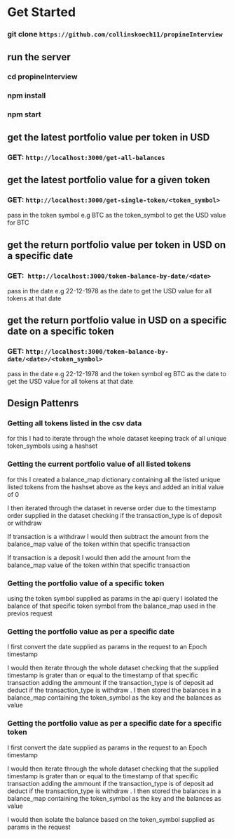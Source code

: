# Get Started 

### git clone `https://github.com/collinskoech11/propineInterview`

## run the server

### cd propineInterview

### npm install 

### npm start 

## get the latest portfolio value per token in USD 

### GET: `http://localhost:3000/get-all-balances`

## get the latest portfolio value for a given token 

### GET: `http://localhost:3000/get-single-token/<token_symbol>`

pass in the token symbol e.g BTC as the token_symbol to get the USD value for BTC

## get the return portfolio value per token in USD on a specific date 

### GET:` http://localhost:3000/token-balance-by-date/<date>`

pass in the date e.g 22-12-1978 as the date to get the USD value for all tokens at that date 

## get the return portfolio value in USD on a specific date  on a specific token 

### GET: `http://localhost:3000/token-balance-by-date/<date>/<token_symbol>`

pass in the date e.g 22-12-1978 and the token symbol eg BTC as the date to get the USD value for all tokens at that date 

## Design Pattenrs 

### Getting all tokens listed in the csv data 

for this I had to iterate through the whole dataset keeping track of all unique token_symbols using a hashset 

### Getting the current portfolio value of all listed tokens 

for this I created a balance_map dictionary containing all the listed unique listed tokens from the hashset above as the keys and added an initial value of 0

I then iterated through the dataset in reverse order due to the timestamp order supplied in the dataset checking if the transaction_type is  of deposit or withdraw 

If transaction is a withdraw I would then subtract the amount from the balance_map value of the token within that specific transaction

If transaction is a deposit I would then add the amount from the balance_map value of the token within that specific transaction


### Getting the portfolio value of a specific token 

using the token symbol supplied as params in the api query I isolated the balance of that specific token symbol from the balance_map used in the previos request

### Getting the portfolio value as per a specific date

I first convert the date supplied as params in the request to an Epoch timestamp

 I would then iterate through the whole dataset checking that the supplied timestamp is grater than or equal to the timestamp of that specific transaction adding the ammount if the transaction_type is of deposit ad deduct if the transaction_type is withdraw . I then stored the balances in a balance_map containing the token_symbol as the key and the balances as value

### Getting the portfolio value as per a specific date for a specific token

I first convert the date supplied as params in the request to an Epoch timestamp

I would then iterate through the whole dataset checking that the supplied timestamp is grater than or equal to the timestamp of that specific transaction adding the ammount if the transaction_type is of deposit ad deduct if the transaction_type is withdraw . I then stored the balances in a balance_map containing the token_symbol as the key and the balances as value

I would then isolate the balance based on the token_symbol supplied as params in the request
